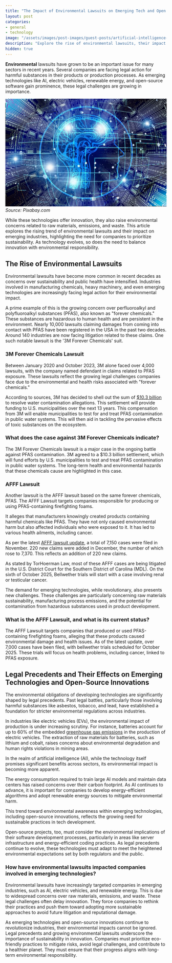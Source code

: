 ```yaml
---
title: "The Impact of Environmental Lawsuits on Emerging Tech and Open Source Innovations"
layout: post
categories:
- general
- technology
image: "/assets/images/post-images/guest-posts/artificial-intelligence-3382507_1280.jpg"
description: "Explore the rise of environmental lawsuits, their impact on industries, and the push for sustainability in emerging technologies like AI and EVs."
hidden: true
---
```


**Environmental** lawsuits have grown to be an important issue for many sectors in recent years. Several companies are facing legal action for harmful substances in their products or production processes. As emerging technologies like AI, electric vehicles, renewable energy, and open-source software gain prominence, these legal challenges are growing in importance.

![Artificial intelligence featured image](/assets/images/post-images/guest-posts/artificial-intelligence-3382507_1280.jpg)
*Source: Pixabay.com*

While these technologies offer innovation, they also raise environmental concerns related to raw materials, emissions, and waste. This article explores the rising trend of environmental lawsuits and their impact on emerging industries, highlighting the need for companies to prioritize sustainability. As technology evolves, so does the need to balance innovation with environmental responsibility.

## The Rise of Environmental Lawsuits

Environmental lawsuits have become more common in recent decades as concerns over sustainability and public health have intensified. Industries involved in manufacturing chemicals, heavy machinery, and even emerging technologies are increasingly facing legal action for their environmental impact.

A prime example of this is the growing concern over perfluoroalkyl and polyfluoroalkyl substances (PFAS), also known as "forever chemicals." These substances are hazardous to human health and are persistent in the environment.
Nearly 10,000 lawsuits claiming damages from coming into contact with PFAS have been registered in the USA in the past two decades. Around 140 industries are now facing litigation related to these claims. One such notable lawsuit is the '3M Forever Chemicals' suit.

### 3M Forever Chemicals Lawsuit

Between January 2020 and October 2023, 3M alone faced over 4,000 lawsuits, with the company named defendant in claims related to PFAS exposure. These lawsuits reflect the growing legal challenges companies face due to the environmental and health risks associated with "forever chemicals."

According to sources, 3M has decided to shell out the sum of [$10.3 billion](https://www.theguardian.com/environment/2023/jun/22/3m-settlement-municipal-water-systems-pfas-contamination) to resolve water contamination allegations. This settlement will provide funding to U.S. municipalities over the next 13 years. This compensation from 3M will enable municipalities to test for and treat PFAS contamination in public water systems. This will then aid in tackling the pervasive effects of toxic substances on the ecosystem.

### What does the case against 3M Forever Chemicals indicate?

The 3M Forever Chemicals lawsuit is a major case in the ongoing battle against PFAS contamination. 3M agreed to a $10.3 billion settlement, which will fund efforts by U.S. municipalities to test and treat PFAS contamination in public water systems. The long-term health and environmental hazards that these chemicals cause are highlighted in this case.

### AFFF Lawsuit

Another lawsuit is the AFFF lawsuit based on the same forever chemicals, PFAS. The AFFF Lawsuit targets companies responsible for producing or using PFAS-containing firefighting foams. 

It alleges that manufacturers knowingly created products containing harmful chemicals like PFAS. They have not only caused environmental harm but also affected individuals who were exposed to it. It has led to various health ailments, including cancer.

As per the latest [AFFF lawsuit update](https://www.torhoermanlaw.com/afff-lawsuit-firefighting-foam-lawsuit/), a total of 7,150 cases were filed in November. 220 new claims were added in December, the number of which rose to 7,370. This reflects an addition of 220 new claims.

As stated by TorHoerman Law, most of these AFFF cases are being litigated in the U.S. District Court for the Southern District of Carolina (MDL). On the sixth of October 2025, Bellwether trials will start with a case involving renal or testicular cancer.

The demand for emerging technologies, while revolutionary, also presents new challenges. These challenges are particularly concerning raw materials sustainability, manufacturing process emissions, and the potential for contamination from hazardous substances used in product development.

### What is the AFFF Lawsuit, and what is its current status?

The AFFF Lawsuit targets companies that produced or used PFAS-containing firefighting foams, alleging that these products caused environmental damage and health issues. As of the latest update, over 7,000 cases have been filed, with bellwether trials scheduled for October 2025. These trials will focus on health problems, including cancer, linked to PFAS exposure.

## Legal Precedents and Their Effects on Emerging Technologies and Open-Source Innovations

The environmental obligations of developing technologies are significantly shaped by legal precedents. Past legal battles, particularly those involving harmful substances like asbestos, tobacco, and lead, have established a foundation for stricter environmental regulations across industries.

In industries like electric vehicles (EVs), the environmental impact of production is under increasing scrutiny. For instance, batteries account for up to 60% of the embedded [greenhouse gas emissions](https://www.mckinsey.com/industries/automotive-and-assembly/our-insights/the-race-to-decarbonize-electric-vehicle-batteries) in the production of electric vehicles. The extraction of raw materials for batteries, such as lithium and cobalt, raises concerns about environmental degradation and human rights violations in mining areas.

In the realm of artificial intelligence (AI), while the technology itself promises significant benefits across sectors, its environmental impact is becoming more apparent. 

The energy consumption required to train large AI models and maintain data centers has raised concerns over their carbon footprint. As AI continues to advance, it is important for companies to develop energy-efficient algorithms and adopt renewable energy sources to mitigate environmental harm.

This trend toward environmental awareness within emerging technologies, including open-source innovations, reflects the growing need for sustainable practices in tech development.

Open-source projects, too, must consider the environmental implications of their software development processes, particularly in areas like server infrastructure and energy-efficient coding practices. As legal precedents continue to evolve, these technologies must adapt to meet the heightened environmental expectations set by both regulators and the public.

### How have environmental lawsuits impacted companies involved in emerging technologies?

Environmental lawsuits have increasingly targeted companies in emerging industries, such as AI, electric vehicles, and renewable energy. This is due to widespread concerns over raw materials, emissions, and waste. These legal challenges often delay innovation. They force companies to rethink their practices and push them toward adopting more sustainable approaches to avoid future litigation and reputational damage.

As emerging technologies and open-source innovations continue to revolutionize industries, their environmental impacts cannot be ignored. Legal precedents and growing environmental lawsuits underscore the importance of sustainability in innovation. Companies must prioritize eco-friendly practices to mitigate risks, avoid legal challenges, and contribute to a healthier planet. They must ensure that their progress aligns with long-term environmental responsibility.
